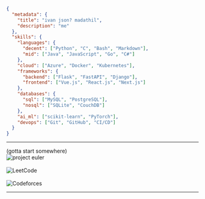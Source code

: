 ```json
{
  "metadata": {
    "title": "ivan json? madathil",
    "description": "me"
  },
  "skills": {
    "languages": {
      "decent": ["Python", "C", "Bash", "Markdown"],
      "mid": ["Java", "JavaScript", "Go", "C#"]
    },
    "cloud": ["Azure", "Docker", "Kubernetes"],
    "frameworks": {
      "backend": ["Flask", "FastAPI", "Django"],
      "frontend": ["Vue.js", "React.js", "Next.js"]
    },
    "databases": {
      "sql": ["MySQL", "PostgreSQL"],
      "nosql": ["SQLite", "CouchDB"]
    },
    "ai_ml": ["scikit-learn", "PyTorch"],
    "devops": ["Git", "GitHub", "CI/CD"]
  }
}
```
---

(gotta start somewhere)
<br>
![project euler](https://projecteuler.net/profile/rdx40.png)
<br>
<br>
![LeetCode](https://leetcard.jacoblin.cool/TU49cway6M)
<br>
<br>
![Codeforces](https://cf.leed.at?id=omarlittle)

---

